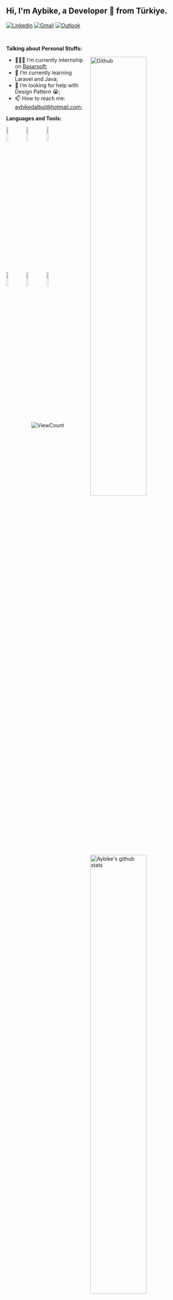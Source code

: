 
<!-- Your title -->
## Hi, I'm Aybike, a Developer 🚀 from Türkiye.

<!-- Your badges
You can use the website to generate badges: https://shields.io/
-->
[
![Linkedin](https://img.shields.io/badge/-LinkedIn-blue?style=flat&logo=Linkedin&logoColor=white)](https://www.linkedin.com/in/aybikedalbul/)
[![Gmail](https://img.shields.io/badge/-Gmail-c14438?style=flat&logo=Gmail&logoColor=white)](mailto:aybikedalbul79@gmail.com)
[![Outlook](https://img.shields.io/badge/-Outlook-0078D4?style=flat&logo=Microsoft-Outlook&logoColor=white)](mailto:aybikedalbul@hotmail.com)

&nbsp;

<!-- Talking about you -->
**Talking about Personal Stuffs:**

<!-- Any image aligned to the right. Beware the width -->
<img width="55%" align="right" alt="Github" src="https://raw.githubusercontent.com/onimur/.github/master/.resources/git-header.svg" />

- 👨🏽‍💻 I’m currently internship on [Basarsoft](https://www.basarsoft.com.tr/);
- 🌱 I’m currently learning Laravel and Java; 
 - 🤔 I’m looking for help with Design Pattern 😭;
- 📫 How to reach me: aybikedalbul@hotmail.com;

**Languages and Tools:** 

<!-- Your github readme stats
You can use this api: https://github.com/anuraghazra/github-readme-stats
-->
<p>
  <a href="https://github.com/aybikedalbul">
    <img width="55%" align="right" alt="Aybike's github stats" src="https://github-readme-stats.vercel.app/api?username=aybikedalbul&show_icons=true&hide_border=true" />
  </a>

  <!-- Your languages and tools. Be careful with the alignment. 
  You can use this sites to get logos: https://www.vectorlogo.zone or https://simpleicons.org/
  -->
  <code><img width="10%" src="https://www.vectorlogo.zone/logos/java/java-ar21.svg"></code>
  <code><img width="10%" src="https://www.vectorlogo.zone/logos/laravel/laravel-ar21.svg"></code>
  <code><img width="10%" src="https://www.vectorlogo.zone/logos/w3_css/w3_css-ar21.svg"></code>
  <br />
  <code><img width="10%" src="https://www.vectorlogo.zone/logos/mysql/mysql-ar21.svg"></code>
  <code><img width="10%" src="https://www.vectorlogo.zone/logos/postgresql/postgresql-ar21.svg"></code>
  <code><img width="10%" src="https://www.vectorlogo.zone/logos/git-scm/git-scm-ar21.svg"></code>
  
  
  

<!-- Your hits or visitors
site: http://hits.dwyl.com or https://visitor-badge.glitch.me
Both apis are in trouble due to the number of requests, if you know any other to register visitors, great
-->
<p align="center">
  <img alt="ViewCount" src="https://views.whatilearened.today/views/github/aybikedalbul/aybikedalbul.svg" />
</p>

